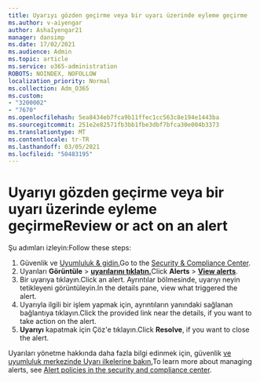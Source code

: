 ```yaml
---
title: Uyarıyı gözden geçirme veya bir uyarı üzerinde eyleme geçirme
ms.author: v-aiyengar
author: AshaIyengar21
manager: dansimp
ms.date: 17/02/2021
ms.audience: Admin
ms.topic: article
ms.service: o365-administration
ROBOTS: NOINDEX, NOFOLLOW
localization_priority: Normal
ms.collection: Adm_O365
ms.custom:
- "3200002"
- "7670"
ms.openlocfilehash: 5ea8434eb7fca9b11ffec1cc563c8e194e1443ba
ms.sourcegitcommit: 251e2e82571fb3bb1fbe3dbf7bfca30e004b3373
ms.translationtype: MT
ms.contentlocale: tr-TR
ms.lasthandoff: 03/05/2021
ms.locfileid: "50483195"
---
```

# <a name="review-or-act-on-an-alert"></a><span data-ttu-id="be7b7-102">Uyarıyı gözden geçirme veya bir uyarı üzerinde eyleme geçirme</span><span class="sxs-lookup"><span data-stu-id="be7b7-102">Review or act on an alert</span></span>

<span data-ttu-id="be7b7-103">Şu adımları izleyin:</span><span class="sxs-lookup"><span data-stu-id="be7b7-103">Follow these steps:</span></span>

1. <span data-ttu-id="be7b7-104">Güvenlik ve [Uyumluluk & gidin.](https://go.microsoft.com/fwlink/p/?linkid=2077143)</span><span class="sxs-lookup"><span data-stu-id="be7b7-104">Go to the [Security & Compliance Center](https://go.microsoft.com/fwlink/p/?linkid=2077143).</span></span>
1. <span data-ttu-id="be7b7-105">Uyarıları **Görüntüle**  >  **[uyarılarını tıklatın.](https://go.microsoft.com/fwlink/?linkid=2103301)**</span><span class="sxs-lookup"><span data-stu-id="be7b7-105">Click **Alerts** > **[View alerts](https://go.microsoft.com/fwlink/?linkid=2103301)**.</span></span>
1. <span data-ttu-id="be7b7-106">Bir uyarıya tıklayın.</span><span class="sxs-lookup"><span data-stu-id="be7b7-106">Click an alert.</span></span> <span data-ttu-id="be7b7-107">Ayrıntılar bölmesinde, uyarıyı neyin tetikleyeni görüntüleyin.</span><span class="sxs-lookup"><span data-stu-id="be7b7-107">In the details pane, view what triggered the alert.</span></span>
1. <span data-ttu-id="be7b7-108">Uyarıyla ilgili bir işlem yapmak için, ayrıntıların yanındaki sağlanan bağlantıya tıklayın.</span><span class="sxs-lookup"><span data-stu-id="be7b7-108">Click the provided link near the details, if you want to take action on the alert.</span></span>
1. <span data-ttu-id="be7b7-109">**Uyarıyı** kapatmak için Çöz'e tıklayın.</span><span class="sxs-lookup"><span data-stu-id="be7b7-109">Click **Resolve**, if you want to close the alert.</span></span>

<span data-ttu-id="be7b7-110">Uyarıları yönetme hakkında daha fazla bilgi edinmek için, güvenlik [ve uyumluluk merkezinde Uyarı ilkelerine bakın.](https://go.microsoft.com/fwlink/?linkid=2103211)</span><span class="sxs-lookup"><span data-stu-id="be7b7-110">To learn more about managing alerts, see [Alert policies in the security and compliance center](https://go.microsoft.com/fwlink/?linkid=2103211).</span></span>

